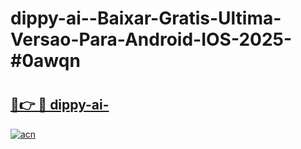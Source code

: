 # dippy-ai--Baixar-Gratis-Ultima-Versao-Para-Android-IOS-2025-#0awqn

# <h2><a href="https://ainizakaria.my?title=dippy-ai-&ref=25M">🔗👉 🔴 dippy-ai-</a></h2>

[![acn](https://github.com/user-attachments/assets/0f9c940e-d8b0-45ae-aac7-cd30a18b3e1c)](https://ainizakaria.my?title=dippy-ai-&ref=25M)


